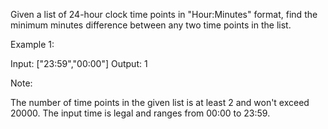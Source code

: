 Given a list of 24-hour clock time points in "Hour:Minutes" format, find the minimum minutes difference between any two time points in the list.

Example 1:

Input: ["23:59","00:00"]
Output: 1



Note:

The number of time points in the given list is at least 2 and won't exceed 20000.
The input time is legal and ranges from 00:00 to 23:59.
